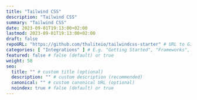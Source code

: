 ```yaml
---
title: "Tailwind CSS"
description: "Tailwind CSS"
summary: "Tailwind CSS"
date: 2023-09-01T19:13:00+02:00
lastmod: 2023-09-01T19:13:00+02:00
draft: false
repoURL: "https://github.com/thuliteio/tailwindcss-starter" # URL to GitHub repository
categories: [ "Integrations" ] # E.g. "Getting Started", "Frameworks", "Integrations", or "Templates"
featured: false # false (default) or true
weight: 50
seo:
  title: "" # custom title (optional)
  description: "" # custom description (recommended)
  canonical: "" # custom canonical URL (optional)
  noindex: true # false (default) or true
---
```

